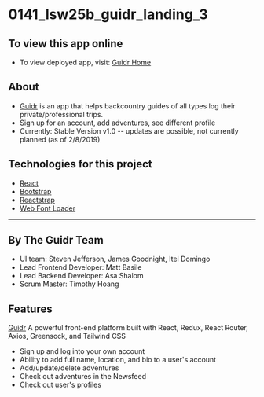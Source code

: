 # 0141_lsw25b_guidr_landing_3

## To view this app online

- To view deployed app, visit: [Guidr Home]()

## About

- [Guidr]() is an app that helps backcountry guides of all types log their private/professional trips.
- Sign up for an account, add adventures, see different profile
- Currently: Stable Version v1.0 -- updates are possible, not currently planned (as of 2/8/2019)

## Technologies for this project

- [React](https://reactjs.org/)
- [Bootstrap](https://facebook.github.io/create-react-app/docs/adding-bootstrap#docsNav)
- [Reactstrap](https://reactstrap.github.io/)
- [Web Font Loader](https://www.npmjs.com/package/webfontloader)

-------------------

## By The Guidr Team

- UI team: Steven Jefferson, James Goodnight, Itel Domingo
- Lead Frontend Developer: Matt Basile
- Lead Backend Developer: Asa Shalom
- Scrum Master: Timothy Hoang

## Features

[Guidr](https://guidr2.netlify.com/)
A powerful front-end platform built with React, Redux, React Router, Axios, Greensock, and Tailwind CSS

- Sign up and log into your own account
- Ability to add full name, location, and bio to a user's account
- Add/update/delete adventures
- Check out adventures in the Newsfeed
- Check out user's profiles
